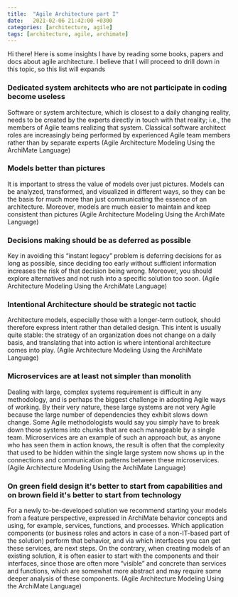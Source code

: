 ```yaml
---
title:  "Agile Architecture part I"
date:   2021-02-06 21:42:00 +0300
categories: [architecture, agile]
tags: [architecture, agile, archimate]
---
```


Hi there! Here is some insights I have by reading some books, papers and docs about agile architecture. I believe that I will proceed to drill down in this topic, so this list will expands

### Dedicated system architects who are not participate in coding become useless
Software or system architecture, which is closest to a daily changing reality, needs to be created by the experts directly in touch with that reality; i.e., the members of Agile teams realizing that system. Classical software architect roles are increasingly being performed by experienced Agile team members rather than by separate experts (Agile Architecture Modeling Using the ArchiMate Language)
### Models better than pictures
It is important to stress the value of models over just pictures. Models can be analyzed, transformed, and visualized in different ways, so they can be the basis for much more than just communicating the essence of an architecture. Moreover, models are much easier to maintain and keep consistent than pictures (Agile Architecture Modeling Using the ArchiMate Language)
### Decisions making should be as deferred as possible
Key in avoiding this “instant legacy” problem is deferring decisions for as long as possible, since deciding too early without sufficient information increases the risk of that decision being wrong. Moreover, you should explore alternatives and not rush into a specific solution too soon. (Agile Architecture Modeling Using the ArchiMate Language)
### Intentional Architecture should be strategic not tactic
Architecture models, especially those with a longer-term outlook, should therefore express intent rather than detailed design. This intent is usually quite stable: the strategy of an organization does not change on a daily basis, and translating that into action is where intentional architecture comes into play. (Agile Architecture Modeling Using the ArchiMate Language)
### Microservices are at least not simpler than monolith
Dealing with large, complex systems requirement is difficult in any methodology, and is perhaps the biggest challenge in adopting Agile ways of working. By their very nature, these large systems are not very Agile because the large number of dependencies they exhibit slows down change.
Some Agile methodologists would say you simply have to break down those systems into chunks that are each manageable by a single team. Microservices are an example of such an approach but, as anyone who has seen them in action knows, the result is often that the complexity that used to be hidden within the single large system now shows up in the connections and communication patterns between these microservices. (Agile Architecture Modeling Using the ArchiMate Language)
### On green field design it's better to start from capabilities and on brown field it's better to start from technology
For a newly to-be-developed solution we recommend starting your models from a feature perspective, expressed in ArchiMate behavior concepts and using, for example, services, functions, and processes. Which application components (or business roles and actors in case of a non-IT-based part of the solution) perform that behavior, and via which interfaces you can get these services, are next steps. On the contrary, when creating models of an existing solution, it is often easier to start with the components and their interfaces, since those are often more “visible” and concrete than services and functions, which are somewhat more abstract and may require some deeper analysis of these components. (Agile Architecture Modeling Using the ArchiMate Language)